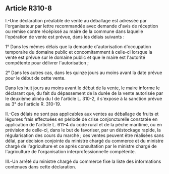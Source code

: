 Article R310-8
----
I.-Une déclaration préalable de vente au déballage est adressée par
l'organisateur par lettre recommandée avec demande d'avis de réception ou remise
contre récépissé au maire de la commune dans laquelle l'opération de vente est
prévue, dans les délais suivants :

1° Dans les mêmes délais que la demande d'autorisation d'occupation temporaire
du domaine public et concomitamment à celle-ci lorsque la vente est prévue sur
le domaine public et que le maire est l'autorité compétente pour délivrer
l'autorisation ;

2° Dans les autres cas, dans les quinze jours au moins avant la date prévue pour
le début de cette vente.

Dans les huit jours au moins avant le début de la vente, le maire informe le
déclarant que, du fait du dépassement de la durée de la vente autorisée par le
deuxième alinéa du I de l'article L. 310-2, il s'expose à la sanction prévue au
3° de l'article R. 310-19.

II.-Ces délais ne sont pas applicables aux ventes au déballage de fruits et
légumes frais effectuées en période de crise conjoncturelle constatée en
application de l'article L. 611-4 du code rural et de la pêche maritime, ou en
prévision de celle-ci, dans le but de favoriser, par un déstockage rapide, la
régularisation des cours du marché ; ces ventes peuvent être réalisées sans
délai, par décision conjointe du ministre chargé du commerce et du ministre
chargé de l'agriculture et ce après consultation par le ministre chargé de
l'agriculture de l'organisation interprofessionnelle compétente.

III.-Un arrêté du ministre chargé du commerce fixe la liste des informations
contenues dans cette déclaration.
